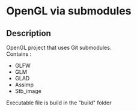 # OpenGL via submodules

## Description
OpenGL project that uses Git submodules.  
Contains :  
- GLFW
- GLM
- GLAD
- Assimp
- Stb_image

Executable file is build in the "build" folder